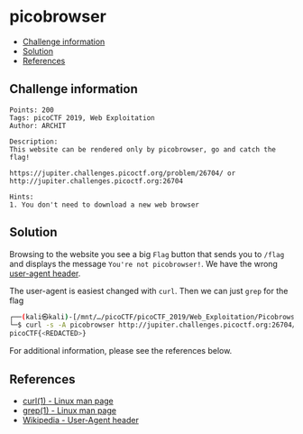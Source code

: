 # picobrowser

- [Challenge information](#challenge-information)
- [Solution](#solution)
- [References](#references)

## Challenge information
```
Points: 200
Tags: picoCTF 2019, Web Exploitation
Author: ARCHIT
 
Description:
This website can be rendered only by picobrowser, go and catch the flag! 

https://jupiter.challenges.picoctf.org/problem/26704/ or http://jupiter.challenges.picoctf.org:26704

Hints:
1. You don't need to download a new web browser
```

## Solution

Browsing to the website you see a big `Flag` button that sends you to `/flag` and displays the message `You're not picobrowser!`. We have the wrong [user-agent header](https://en.wikipedia.org/wiki/User-Agent_header).

The user-agent is easiest changed with `curl`. Then we can just `grep` for the flag
```bash
┌──(kali㉿kali)-[/mnt/…/picoCTF/picoCTF_2019/Web_Exploitation/Picobrowser]
└─$ curl -s -A picobrowser http://jupiter.challenges.picoctf.org:26704/flag | grep -oE 'picoCTF{.*}'
picoCTF{<REDACTED>}
```

For additional information, please see the references below.

## References

- [curl(1) - Linux man page](https://linux.die.net/man/1/curl)
- [grep(1) - Linux man page](https://linux.die.net/man/1/grep)
- [Wikipedia - User-Agent header](https://en.wikipedia.org/wiki/User-Agent_header)
